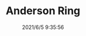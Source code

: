 ﻿---
layout: post 
title: Anderson Ring
tags: 
categories: housing-terminal
overview: 
series: 
part_number: 0534-1
thumb_img: 
small_img: static/202106/534-20210605.jpg
date: 2021/6/5 9:35:56
---



